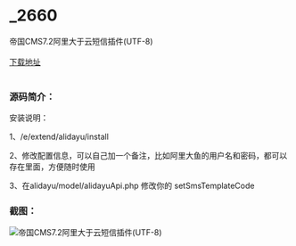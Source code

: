 # _2660
帝国CMS7.2阿里大于云短信插件(UTF-8)
<br/></br>
[下载地址](https://www.uuid2.com/2660.html "下载地址")
<br/></br>
<h3>源码简介：</h3>
<p>安装说明：<p>
<p>1、/e/extend/alidayu/install<p>
<p>2、修改配置信息，可以自己加一个备注，比如阿里大鱼的用户名和密码，都可以存在里面，方便随时使用<p>
<p>3、在alidayu/model/alidayuApi.php 修改你的 setSmsTemplateCode<p>
<h3>截图：</h3>
<img src="https://www.uuid2.com/wp-content/uploads/img/202110/79be7fc145.jpg" alt="帝国CMS7.2阿里大于云短信插件(UTF-8)">
